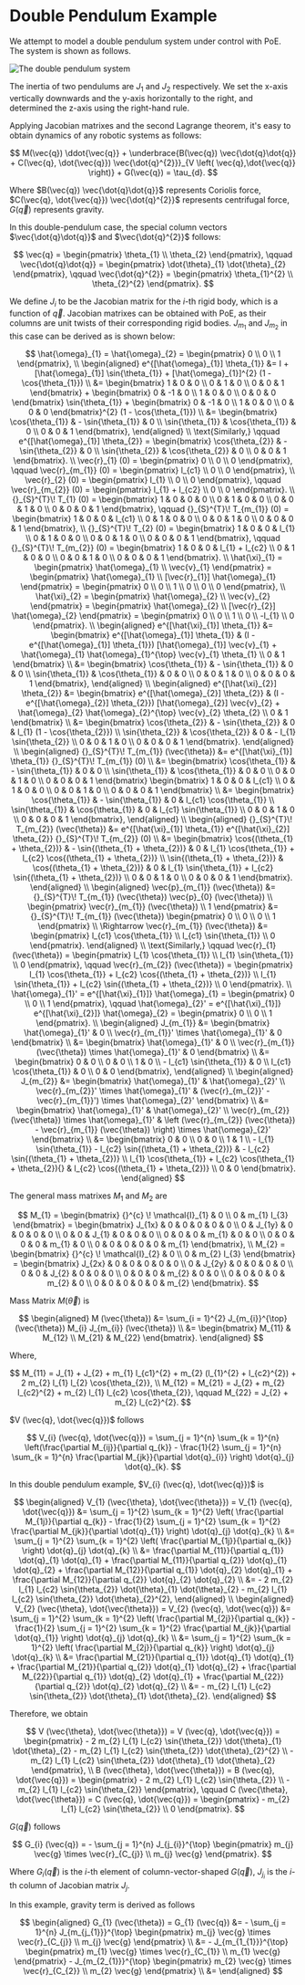 <!--
 * @Author: CTC 2801320287@qq.com
 * @Date: 2023-09-06 15:54:42
 * @LastEditors: CTC_322 2130227@tongji.edu.cn
 * @LastEditTime: 2023-09-12 21:50:04
 * @Description: Double pendulum dynamics derived with PoE
 * 
 * Copyright (c) 2023 by ${git_name_email}, All Rights Reserved. 
-->
# Double Pendulum Example

We attempt to model a double pendulum system under control with PoE. The system is shown as follows.

![The double pendulum system](images/01.jpg)

The inertia of two pendulums are $J_{1}$ and $J_{2}$ respectively. We set the x-axis vertically downwards and the y-axis horizontally to the right, and determined the z-axis using the right-hand rule.

Applying Jacobian matrixes and the second Lagrange theorem, it's easy to obtain dynamics of any robotic systems as follows:

$$
M(\vec{q}) \ddot{\vec{q}} + \underbrace{B(\vec{q}) \vec{\dot{q}\dot{q}} + C(\vec{q}, \dot{\vec{q}}) \vec{\dot{q}^{2}}}_{V \left( \vec{q},\dot{\vec{q}} \right)} + G(\vec{q}) = \tau_{d}.
$$

Where $B(\vec{q}) \vec{\dot{q}\dot{q}}$ represents Coriolis force, $C(\vec{q}, \dot{\vec{q}}) \vec{\dot{q}^{2}}$ represents centrifugal force, $G(\vec{q})$ represents gravity.

In this double-pendulum case, the special column vectors $\vec{\dot{q}\dot{q}}$ and $\vec{\dot{q}^{2}}$ follows:

$$
\vec{q} = \begin{pmatrix}
    \theta_{1} \\
    \theta_{2}
\end{pmatrix}, \qquad
\vec{\dot{q}\dot{q}} = \begin{pmatrix}
    \dot{\theta}_{1} \dot{\theta}_{2}
\end{pmatrix}, \qquad
\vec{\dot{q}^{2}} = \begin{pmatrix}
    \theta_{1}^{2} \\
    \theta_{2}^{2}
\end{pmatrix}.
$$

We define $J_{i}$ to be the Jacobian matrix for the $i$-th rigid body, which is a function of $\vec{q}$. Jacobian matrixes can be obtained with PoE, as their columns are unit twists of their corresponding rigid bodies. $J_{m_{1}}$ and $J_{m_{2}}$ in this case can be derived as is shown below:

$$
\hat{\omega}_{1} = \hat{\omega}_{2} = \begin{pmatrix}
    0 \\ 0 \\ 1
\end{pmatrix}, \\
\begin{aligned}
    e^{[\hat{\omega}_{1}] \theta_{1}} &= I + [\hat{\omega}_{1}] \sin{\theta_{1}} + [\hat{\omega}_{1}]^{2} (1 - \cos{\theta_{1}}) \\
    &= \begin{bmatrix}
        1 & 0 & 0 \\
        0 & 1 & 0 \\
        0 & 0 & 1
    \end{bmatrix} + \begin{bmatrix}
        0 & -1 & 0 \\
        1 & 0 & 0 \\
        0 & 0 & 0
    \end{bmatrix} \sin{\theta_{1}} + \begin{bmatrix}
        0 & -1 & 0 \\
        1 & 0 & 0 \\
        0 & 0 & 0
    \end{bmatrix}^{2} (1 - \cos{\theta_{1}}) \\
    &= \begin{bmatrix}
        \cos{\theta_{1}} & - \sin{\theta_{1}} & 0 \\
        \sin{\theta_{1}} & \cos{\theta_{1}} & 0 \\
        0 & 0 & 1
    \end{bmatrix},
\end{aligned} \\
\text{Similarly,} \qquad
e^{[\hat{\omega}_{1}] \theta_{2}} = \begin{bmatrix}
        \cos{\theta_{2}} & - \sin{\theta_{2}} & 0 \\
        \sin{\theta_{2}} & \cos{\theta_{2}} & 0 \\
        0 & 0 & 1
    \end{bmatrix}. \\
\vec{r}_{1} (0) = \begin{pmatrix}
    0 \\ 0 \\ 0
\end{pmatrix}, \qquad
\vec{r}_{m_{1}} (0) = \begin{pmatrix}
    l_{c1} \\ 0 \\ 0
\end{pmatrix}, \\
\vec{r}_{2} (0) = \begin{pmatrix}
    l_{1} \\ 0 \\ 0
\end{pmatrix}, \qquad
\vec{r}_{m_{2}} (0) = \begin{pmatrix}
    l_{1} + l_{c2} \\ 0 \\ 0
\end{pmatrix}. \\
{}_{S}^{T}\! T_{1} (0) = \begin{bmatrix}
    1 & 0 & 0 & 0 \\
    0 & 1 & 0 & 0 \\
    0 & 0 & 1 & 0 \\
    0 & 0 & 0 & 1
\end{bmatrix}, \qquad
{}_{S}^{T}\! T_{m_{1}} (0) = \begin{bmatrix}
    1 & 0 & 0 & l_{c1} \\
    0 & 1 & 0 & 0 \\
    0 & 0 & 1 & 0 \\
    0 & 0 & 0 & 1
\end{bmatrix}, \\
{}_{S}^{T}\! T_{2} (0) = \begin{bmatrix}
    1 & 0 & 0 & l_{1} \\
    0 & 1 & 0 & 0 \\
    0 & 0 & 1 & 0 \\
    0 & 0 & 0 & 1
\end{bmatrix}, \qquad
{}_{S}^{T}\! T_{m_{2}} (0) = \begin{bmatrix}
    1 & 0 & 0 & l_{1} + l_{c2} \\
    0 & 1 & 0 & 0 \\
    0 & 0 & 1 & 0 \\
    0 & 0 & 0 & 1
\end{bmatrix}. \\
\hat{\xi}_{1} = \begin{pmatrix}
    \hat{\omega}_{1} \\ \vec{v}_{1}
\end{pmatrix} = \begin{pmatrix}
    \hat{\omega}_{1} \\ [\vec{r}_{1}] \hat{\omega}_{1}
\end{pmatrix}
= \begin{pmatrix}
    0 \\ 0 \\ 1 \\ 0 \\ 0 \\ 0
\end{pmatrix}, \\
\hat{\xi}_{2} = \begin{pmatrix}
    \hat{\omega}_{2} \\ \vec{v}_{2}
\end{pmatrix} = \begin{pmatrix}
    \hat{\omega}_{2} \\ [\vec{r}_{2}] \hat{\omega}_{2}
\end{pmatrix}
= \begin{pmatrix}
    0 \\ 0 \\ 1 \\ 0 \\ -l_{1} \\ 0
\end{pmatrix}. \\
\begin{aligned}
    e^{[\hat{\xi}_{1}] \theta_{1}} &= \begin{bmatrix}
        e^{[\hat{\omega}_{1}] \theta_{1}} & (I - e^{[\hat{\omega}_{1}] \theta_{1}}) [\hat{\omega}_{1}] \vec{v}_{1} + \hat{\omega}_{1} \hat{\omega}_{1}^{\top} \vec{v}_{1} \theta_{1} \\
        0 & 1
    \end{bmatrix} \\
    &= \begin{bmatrix}
        \cos{\theta_{1}} & - \sin{\theta_{1}} & 0 & 0 \\
        \sin{\theta_{1}} & \cos{\theta_{1}} & 0 & 0 \\
        0 & 0 & 1 & 0 \\
        0 & 0 & 0 & 1
    \end{bmatrix},
\end{aligned} \\
\begin{aligned}
    e^{[\hat{\xi}_{2}] \theta_{2}} &= \begin{bmatrix}
        e^{[\hat{\omega}_{2}] \theta_{2}} & (I - e^{[\hat{\omega}_{2}] \theta_{2}}) [\hat{\omega}_{2}] \vec{v}_{2} + \hat{\omega}_{2} \hat{\omega}_{2}^{\top} \vec{v}_{2} \theta_{2} \\
        0 & 1
    \end{bmatrix} \\
    &= \begin{bmatrix}
        \cos{\theta_{2}} & - \sin{\theta_{2}} & 0 & l_{1} (1 - \cos{\theta_{2}}) \\
        \sin{\theta_{2}} & \cos{\theta_{2}} & 0 & - l_{1} \sin{\theta_{2}} \\
        0 & 0 & 1 & 0 \\
        0 & 0 & 0 & 1
    \end{bmatrix}.
\end{aligned} \\
\begin{aligned}
    {}_{S}^{T}\! T_{m_{1}} (\vec{\theta}) &= e^{[\hat{\xi}_{1}] \theta_{1}} {}_{S}^{T}\! T_{m_{1}} (0) \\
    &= \begin{bmatrix}
        \cos{\theta_{1}} & - \sin{\theta_{1}} & 0 & 0 \\
        \sin{\theta_{1}} & \cos{\theta_{1}} & 0 & 0 \\
        0 & 0 & 1 & 0 \\
        0 & 0 & 0 & 1
    \end{bmatrix} \begin{bmatrix}
        1 & 0 & 0 & l_{c1} \\
        0 & 1 & 0 & 0 \\
        0 & 0 & 1 & 0 \\
        0 & 0 & 0 & 1
    \end{bmatrix} \\
    &= \begin{bmatrix}
        \cos{\theta_{1}} & - \sin{\theta_{1}} & 0 & l_{c1} \cos{\theta_{1}} \\
        \sin{\theta_{1}} & \cos{\theta_{1}} & 0 & l_{c1} \sin{\theta_{1}} \\
        0 & 0 & 1 & 0 \\
        0 & 0 & 0 & 1
    \end{bmatrix},
\end{aligned} \\
\begin{aligned}
    {}_{S}^{T}\! T_{m_{2}} (\vec{\theta}) &= e^{[\hat{\xi}_{1}] \theta_{1}} e^{[\hat{\xi}_{2}] \theta_{2}} {}_{S}^{T}\! T_{m_{2}} (0) \\
    &= \begin{bmatrix}
        \cos{(\theta_{1} + \theta_{2})} & - \sin{(\theta_{1} + \theta_{2})} & 0 & l_{1} \cos{\theta_{1}} + l_{c2} \cos{(\theta_{1} + \theta_{2})} \\
        \sin{(\theta_{1} + \theta_{2})} & \cos{(\theta_{1} + \theta_{2})} & 0 & l_{1} \sin{\theta_{1}} + l_{c2} \sin{(\theta_{1} + \theta_{2})} \\
        0 & 0 & 1 & 0 \\
        0 & 0 & 0 & 1
    \end{bmatrix}.
\end{aligned} \\
\begin{aligned}
    \vec{p}_{m_{1}} (\vec{\theta}) &= {}_{S}^{T}\! T_{m_{1}} (\vec{\theta}) \vec{p}_{0} (\vec{\theta}) \\
    \begin{pmatrix}
        \vec{r}_{m_{1}} (\vec{\theta}) \\ 1
    \end{pmatrix} &= {}_{S}^{T}\! T_{m_{1}} (\vec{\theta}) \begin{pmatrix}
        0 \\ 0 \\ 0 \\ 1
    \end{pmatrix} \\
    \Rightarrow \vec{r}_{m_{1}} (\vec{\theta}) &= \begin{pmatrix}
        l_{c1} \cos{\theta_{1}} \\ l_{c1} \sin{\theta_{1}} \\ 0
    \end{pmatrix}.
\end{aligned} \\
\text{Similarly,} \qquad
\vec{r}_{1} (\vec{\theta}) = \begin{pmatrix}
    l_{1} \cos{\theta_{1}} \\ l_{1} \sin{\theta_{1}} \\ 0
\end{pmatrix}, \qquad
\vec{r}_{m_{2}} (\vec{\theta}) = \begin{pmatrix}
    l_{1} \cos{\theta_{1}} + l_{c2} \cos{(\theta_{1} + \theta_{2})} \\
    l_{1} \sin{\theta_{1}} + l_{c2} \sin{(\theta_{1} + \theta_{2})} \\
    0
\end{pmatrix}. \\
\hat{\omega}_{1}' = e^{[\hat{\xi}_{1}]} \hat{\omega}_{1} = \begin{pmatrix}
    0 \\ 0 \\ 1
\end{pmatrix}, \qquad
\hat{\omega}_{2}' = e^{[\hat{\xi}_{1}]} e^{[\hat{\xi}_{2}]} \hat{\omega}_{2} = \begin{pmatrix}
    0 \\ 0 \\ 1
\end{pmatrix}. \\
\begin{aligned}
    J_{m_{1}} &= \begin{bmatrix}
        \hat{\omega}_{1}' & 0 \\
        \vec{r}_{m_{1}}' \times \hat{\omega}_{1}' & 0
    \end{bmatrix} \\
    &= \begin{bmatrix}
        \hat{\omega}_{1}' & 0 \\
        \vec{r}_{m_{1}} (\vec{\theta}) \times \hat{\omega}_{1}' & 0
    \end{bmatrix} \\
    &= \begin{bmatrix}
        0 & 0 \\
        0 & 0 \\
        1 & 0 \\
        - l_{c1} \sin{\theta_{1}} & 0 \\
        l_{c1} \cos{\theta_{1}} & 0 \\
        0 & 0
    \end{bmatrix},
\end{aligned} \\
\begin{aligned}
    J_{m_{2}} &= \begin{bmatrix}
        \hat{\omega}_{1}' & \hat{\omega}_{2}' \\
        \vec{r}_{m_{2}}' \times \hat{\omega}_{1}' & (\vec{r}_{m_{2}}' - \vec{r}_{m_{1}}') \times \hat{\omega}_{2}'
    \end{bmatrix} \\
    &= \begin{bmatrix}
        \hat{\omega}_{1}' & \hat{\omega}_{2}' \\
        \vec{r}_{m_{2}} (\vec{\theta}) \times \hat{\omega}_{1}' & \left (\vec{r}_{m_{2}} (\vec{\theta}) - \vec{r}_{m_{1}} (\vec{\theta}) \right) \times \hat{\omega}_{2}'
    \end{bmatrix} \\
    &= \begin{bmatrix}
        0 & 0 \\
        0 & 0 \\
        1 & 1 \\
        - l_{1} \sin{\theta_{1}} - l_{c2} \sin{(\theta_{1} + \theta_{2})} & - l_{c2} \sin{(\theta_{1} + \theta_{2})} \\
        l_{1} \cos{\theta_{1}} + l_{c2} \cos(\theta_{1} + \theta_{2}){} & l_{c2} \cos{(\theta_{1} + \theta_{2})} \\
        0 & 0
    \end{bmatrix}.
\end{aligned}
$$

The general mass matrixes $M_{1}$ and $M_{2}$ are

$$
M_{1} = \begin{bmatrix}
    {}^{c} \! \mathcal{I}_{1} & 0 \\
    0 & m_{1} I_{3}
\end{bmatrix} = \begin{bmatrix}
    J_{1x} & 0 & 0 & 0 & 0 & 0 \\
    0 & J_{1y} & 0 & 0 & 0 & 0 \\
    0 & 0 & J_{1} & 0 & 0 & 0 \\
    0 & 0 & 0 & m_{1} & 0 & 0 \\
    0 & 0 & 0 & 0 & m_{1} & 0 \\
    0 & 0 & 0 & 0 & 0 & m_{1}
\end{bmatrix}, \\
M_{2} = \begin{bmatrix}
    {}^{c} \! \mathcal{I}_{2} & 0 \\
    0 & m_{2} I_{3}
\end{bmatrix} = \begin{bmatrix}
    J_{2x} & 0 & 0 & 0 & 0 & 0 \\
    0 & J_{2y} & 0 & 0 & 0 & 0 \\
    0 & 0 & J_{2} & 0 & 0 & 0 \\
    0 & 0 & 0 & m_{2} & 0 & 0 \\
    0 & 0 & 0 & 0 & m_{2} & 0 \\
    0 & 0 & 0 & 0 & 0 & m_{2}
\end{bmatrix}.
$$

Mass Matrix $M(\vec{\theta})$ is

$$
\begin{aligned}
    M (\vec{\theta}) &= \sum_{i = 1}^{2} J_{m_{i}}^{\top} (\vec{\theta}) M_{i} J_{m_{i}} (\vec{\theta}) \\
    &= \begin{bmatrix}
        M_{11} & M_{12} \\
        M_{21} & M_{22}
    \end{bmatrix}.
\end{aligned}
$$

Where,

$$
M_{11} = J_{1} + J_{2} + m_{1} l_{c1}^{2} + m_{2} (l_{1}^{2} + l_{c2}^{2}) + 2 m_{2} l_{1} l_{2} \cos{\theta_{2}}, \\
M_{12} = M_{21} = J_{2} + m_{2} l_{c2}^{2} + m_{2} l_{1} l_{c2} \cos{\theta_{2}}, \qquad
M_{22} = J_{2} + m_{2} l_{c2}^{2}.
$$

$V (\vec{q}, \dot{\vec{q}})$ follows

$$
V_{i} (\vec{q}, \dot{\vec{q}}) = \sum_{j = 1}^{n} \sum_{k = 1}^{n} \left(\frac{\partial M_{ij}}{\partial q_{k}} - \frac{1}{2} \sum_{j = 1}^{n} \sum_{k = 1}^{n} \frac{\partial M_{jk}}{\partial \dot{q}_{i}} \right) \dot{q}_{j} \dot{q}_{k}.
$$

In this double pendulum example, $V_{i} (\vec{q}, \dot{\vec{q}})$ is

$$
\begin{aligned}
    V_{1} (\vec{\theta}, \dot{\vec{\theta}}) = V_{1} (\vec{q}, \dot{\vec{q}}) &= \sum_{j = 1}^{2} \sum_{k = 1}^{2} \left( \frac{\partial M_{1j}}{\partial q_{k}} - \frac{1}{2} \sum_{j = 1}^{2} \sum_{k = 1}^{2} \frac{\partial M_{jk}}{\partial \dot{q}_{1}} \right) \dot{q}_{j} \dot{q}_{k} \\
    &= \sum_{j = 1}^{2} \sum_{k = 1}^{2} \left( \frac{\partial M_{1j}}{\partial q_{k}} \right) \dot{q}_{j} \dot{q}_{k} \\
    &= \frac{\partial M_{11}}{\partial q_{1}} \dot{q}_{1} \dot{q}_{1} + \frac{\partial M_{11}}{\partial q_{2}} \dot{q}_{1} \dot{q}_{2} + \frac{\partial M_{12}}{\partial q_{1}} \dot{q}_{2} \dot{q}_{1} + \frac{\partial M_{12}}{\partial q_{2}} \dot{q}_{2} \dot{q}_{2} \\
    &= - 2 m_{2} l_{1} l_{c2} \sin{\theta_{2}} \dot{\theta}_{1} \dot{\theta}_{2} - m_{2} l_{1} l_{c2} \sin{\theta_{2}} \dot{\theta}_{2}^{2},
\end{aligned} \\
\begin{aligned}
    V_{2} (\vec{\theta}, \dot{\vec{\theta}}) = V_{2} (\vec{q}, \dot{\vec{q}}) &= \sum_{j = 1}^{2} \sum_{k = 1}^{2} \left( \frac{\partial M_{2j}}{\partial q_{k}} - \frac{1}{2} \sum_{j = 1}^{2} \sum_{k = 1}^{2} \frac{\partial M_{jk}}{\partial \dot{q}_{1}} \right) \dot{q}_{j} \dot{q}_{k} \\
    &= \sum_{j = 1}^{2} \sum_{k = 1}^{2} \left( \frac{\partial M_{2j}}{\partial q_{k}} \right) \dot{q}_{j} \dot{q}_{k} \\
    &= \frac{\partial M_{21}}{\partial q_{1}} \dot{q}_{1} \dot{q}_{1} + \frac{\partial M_{21}}{\partial q_{2}} \dot{q}_{1} \dot{q}_{2} + \frac{\partial M_{22}}{\partial q_{1}} \dot{q}_{2} \dot{q}_{1} + \frac{\partial M_{22}}{\partial q_{2}} \dot{q}_{2} \dot{q}_{2} \\
    &= - m_{2} l_{1} l_{c2} \sin{\theta_{2}} \dot{\theta}_{1} \dot{\theta}_{2}.
\end{aligned}
$$

Therefore, we obtain

$$
V (\vec{\theta}, \dot{\vec{\theta}}) = V (\vec{q}, \dot{\vec{q}}) = \begin{pmatrix}
    - 2 m_{2} l_{1} l_{c2} \sin{\theta_{2}} \dot{\theta}_{1} \dot{\theta}_{2} - m_{2} l_{1} l_{c2} \sin{\theta_{2}} \dot{\theta}_{2}^{2} \\
    - m_{2} l_{1} l_{c2} \sin{\theta_{2}} \dot{\theta}_{1} \dot{\theta}_{2}
\end{pmatrix}, \\
B (\vec{\theta}, \dot{\vec{\theta}}) = B (\vec{q}, \dot{\vec{q}}) = \begin{pmatrix}
    - 2 m_{2} l_{1} l_{c2} \sin{\theta_{2}} \\
    - m_{2} l_{1} l_{c2} \sin{\theta_{2}}
\end{pmatrix}, \qquad
C (\vec{\theta}, \dot{\vec{\theta}}) = C (\vec{q}, \dot{\vec{q}}) = \begin{pmatrix}
    - m_{2} l_{1} l_{c2} \sin{\theta_{2}} \\ 0
\end{pmatrix}.
$$

$G (\vec{q})$ follows

$$
G_{i} (\vec{q}) = - \sum_{j = 1}^{n} J_{j_{i}}^{\top} \begin{pmatrix}
    m_{j} \vec{g} \times \vec{r}_{C_{j}} \\ m_{j} \vec{g}
\end{pmatrix}.
$$

Where $G_{i} (\vec{q})$ is the $i$-th element of column-vector-shaped $G (\vec{q})$, $J_{j_{i}}$ is the $i$-th column of Jacobian matrix $J_{j}$.

In this example, gravity term is derived as follows

$$
\begin{aligned}
    G_{1} (\vec{\theta}) = G_{1} (\vec{q})
    &= - \sum_{j = 1}^{n} J_{m_{j_{1}}}^{\top} \begin{pmatrix}
        m_{j} \vec{g} \times \vec{r}_{C_{j}} \\ m_{j} \vec{g}
    \end{pmatrix} \\
    &= - J_{m_{1_{1}}}^{\top} \begin{pmatrix}
        m_{1} \vec{g} \times \vec{r}_{C_{1}} \\ m_{1} \vec{g}
    \end{pmatrix} - J_{m_{2_{1}}}^{\top} \begin{pmatrix}
        m_{2} \vec{g} \times \vec{r}_{C_{2}} \\ m_{2} \vec{g}
    \end{pmatrix} \\
    &= 
\end{aligned}
$$
